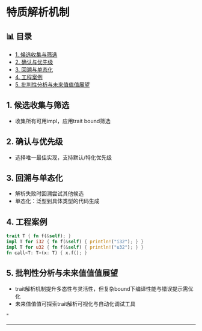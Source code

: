 ﻿# 特质解析机制


## 📊 目录

- [1. 候选收集与筛选](#1-候选收集与筛选)
- [2. 确认与优先级](#2-确认与优先级)
- [3. 回溯与单态化](#3-回溯与单态化)
- [4. 工程案例](#4-工程案例)
- [5. 批判性分析与未来值值值展望](#5-批判性分析与未来值值值展望)


## 1. 候选收集与筛选

- 收集所有可用impl，应用trait bound筛选

## 2. 确认与优先级

- 选择唯一最佳实现，支持默认/特化优先级

## 3. 回溯与单态化

- 解析失败时回溯尝试其他候选
- 单态化：泛型到具体类型的代码生成

## 4. 工程案例

```rust
trait T { fn f(&self); }
impl T for i32 { fn f(&self) { println!("i32"); } }
impl T for u32 { fn f(&self) { println!("u32"); } }
fn call<T: T>(x: T) { x.f(); }
```

## 5. 批判性分析与未来值值值展望

- trait解析机制提升多态性与灵活性，但复杂bound下编译性能与错误提示需优化
- 未来值值值可探索trait解析可视化与自动化调试工具

"

---
